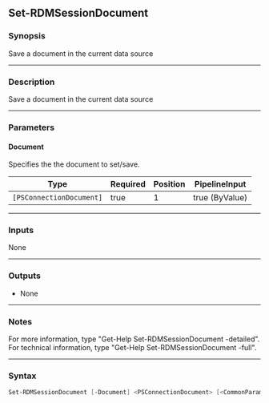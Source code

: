 Set-RDMSessionDocument
----------------------

### Synopsis
Save a document in the current data source

---

### Description

Save a document in the current data source

---

### Parameters
#### **Document**
Specifies the the document to set/save.

|Type                    |Required|Position|PipelineInput |
|------------------------|--------|--------|--------------|
|`[PSConnectionDocument]`|true    |1       |true (ByValue)|

---

### Inputs
None

---

### Outputs
* None

---

### Notes
For more information, type "Get-Help Set-RDMSessionDocument -detailed". For technical information, type "Get-Help Set-RDMSessionDocument -full".

---

### Syntax
```PowerShell
Set-RDMSessionDocument [-Document] <PSConnectionDocument> [<CommonParameters>]
```
